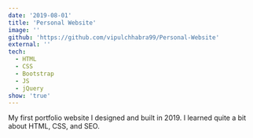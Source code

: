 ```yaml
---
date: '2019-08-01'
title: 'Personal Website'
image: ''
github: 'https://github.com/vipulchhabra99/Personal-Website'
external: ''
tech:
  - HTML
  - CSS
  - Bootstrap
  - JS
  - jQuery
show: 'true'
---
```


My first portfolio website I designed and built in 2019. I learned quite a bit about HTML, CSS, and SEO.
